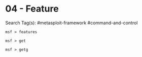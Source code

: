 # 04 - Feature

Search Tag(s): #metasploit-framework #command-and-control

```
msf > features

msf > get

msf > getg
```